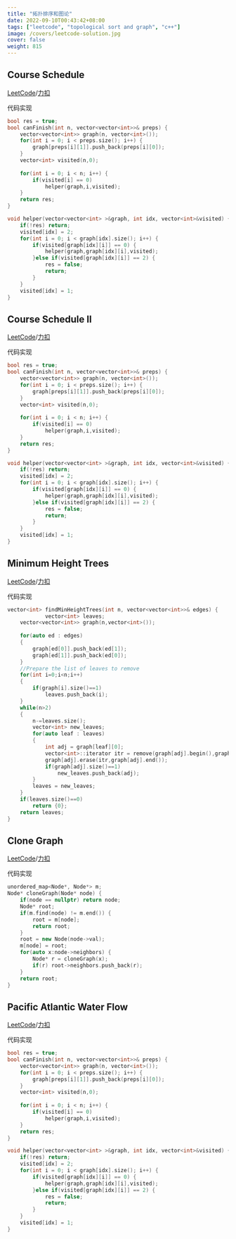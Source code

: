 ```yaml
---
title: "拓扑排序和图论"
date: 2022-09-10T00:43:42+08:00
tags: ["leetcode", "topological sort and graph", "c++"]
image: /covers/leetcode-solution.jpg
cover: false
weight: 815
---
```


## Course Schedule
[LeetCode](https://leetcode.com/problems/course-schedule)/[力扣](https://leetcode-cn.com/problems/course-schedule)

代码实现

```cpp
bool res = true;
bool canFinish(int n, vector<vector<int>>& preps) {
    vector<vector<int>> graph(n, vector<int>());
    for(int i = 0; i < preps.size(); i++) {
        graph[preps[i][1]].push_back(preps[i][0]);
    }
    vector<int> visited(n,0);
    
    for(int i = 0; i < n; i++) {
        if(visited[i] == 0) 
            helper(graph,i,visited);
    }
    return res;
}

void helper(vector<vector<int> >&graph, int idx, vector<int>&visited) {
    if(!res) return;
    visited[idx] = 2;
    for(int i = 0; i < graph[idx].size(); i++) {
        if(visited[graph[idx][i]] == 0) {
            helper(graph,graph[idx][i],visited);
        }else if(visited[graph[idx][i]] == 2) {
            res = false;
            return;
        }
    }
    visited[idx] = 1;
}
```

## Course Schedule II
[LeetCode](https://leetcode.com/problems/course-schedule-ii)/[力扣](https://leetcode-cn.com/problems/course-schedule-ii)

代码实现

```cpp
bool res = true;
bool canFinish(int n, vector<vector<int>>& preps) {
    vector<vector<int>> graph(n, vector<int>());
    for(int i = 0; i < preps.size(); i++) {
        graph[preps[i][1]].push_back(preps[i][0]);
    }
    vector<int> visited(n,0);
    
    for(int i = 0; i < n; i++) {
        if(visited[i] == 0) 
            helper(graph,i,visited);
    }
    return res;
}

void helper(vector<vector<int> >&graph, int idx, vector<int>&visited) {
    if(!res) return;
    visited[idx] = 2;
    for(int i = 0; i < graph[idx].size(); i++) {
        if(visited[graph[idx][i]] == 0) {
            helper(graph,graph[idx][i],visited);
        }else if(visited[graph[idx][i]] == 2) {
            res = false;
            return;
        }
    }
    visited[idx] = 1;
}
```

## Minimum Height Trees
[LeetCode](https://leetcode.com/problems/minimum-height-trees)/[力扣](https://leetcode-cn.com/problems/minimum-height-trees)

代码实现

```cpp
vector<int> findMinHeightTrees(int n, vector<vector<int>>& edges) {
            vector<int> leaves;
    vector<vector<int>> graph(n,vector<int>());
    
    for(auto ed : edges)
    {
        graph[ed[0]].push_back(ed[1]);
        graph[ed[1]].push_back(ed[0]);
    }
    //Prepare the list of leaves to remove
    for(int i=0;i<n;i++)
    {
        if(graph[i].size()==1)
            leaves.push_back(i);
    }
    while(n>2)
    {
        n-=leaves.size();
        vector<int> new_leaves;
        for(auto leaf : leaves)
        {
            int adj = graph[leaf][0];
            vector<int>::iterator itr = remove(graph[adj].begin(),graph[adj].end(),leaf);
            graph[adj].erase(itr,graph[adj].end());
            if(graph[adj].size()==1)
                new_leaves.push_back(adj);
        }
        leaves = new_leaves;
    }
    if(leaves.size()==0)
        return {0};
    return leaves;
}
```


## Clone Graph
[LeetCode](https://leetcode.com/problems/clone-graph)/[力扣](https://leetcode-cn.com/problems/clone-graph)

代码实现

```cpp
unordered_map<Node*, Node*> m;
Node* cloneGraph(Node* node) {
    if(node == nullptr) return node;
    Node* root;
    if(m.find(node) != m.end()) {
        root = m[node];
        return root;
    }
    root = new Node(node->val);
    m[node] = root;
    for(auto x:node->neighbors) {
        Node* r = cloneGraph(x);
        if(r) root->neighbors.push_back(r);
    }
    return root;
}
```

## Pacific Atlantic Water Flow
[LeetCode](https://leetcode.com/problems/pacific-atlantic-water-flow)/[力扣](https://leetcode-cn.com/problems/pacific-atlantic-water-flow)

代码实现

```cpp
bool res = true;
bool canFinish(int n, vector<vector<int>>& preps) {
    vector<vector<int>> graph(n, vector<int>());
    for(int i = 0; i < preps.size(); i++) {
        graph[preps[i][1]].push_back(preps[i][0]);
    }
    vector<int> visited(n,0);
    
    for(int i = 0; i < n; i++) {
        if(visited[i] == 0) 
            helper(graph,i,visited);
    }
    return res;
}

void helper(vector<vector<int> >&graph, int idx, vector<int>&visited) {
    if(!res) return;
    visited[idx] = 2;
    for(int i = 0; i < graph[idx].size(); i++) {
        if(visited[graph[idx][i]] == 0) {
            helper(graph,graph[idx][i],visited);
        }else if(visited[graph[idx][i]] == 2) {
            res = false;
            return;
        }
    }
    visited[idx] = 1;
}
```
